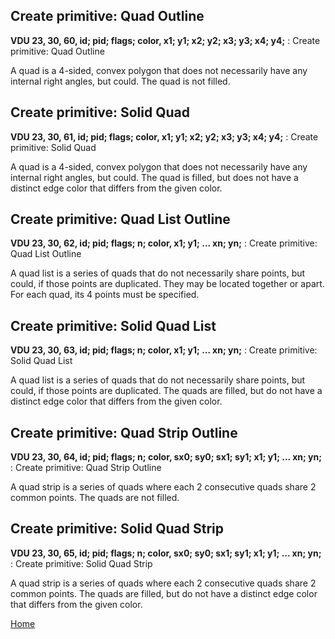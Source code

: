 ## Create primitive: Quad Outline
<b>VDU 23, 30, 60, id; pid; flags; color, x1; y1; x2; y2; x3; y3; x4; y4;</b> : Create primitive: Quad Outline

A quad is a 4-sided, convex polygon that does not necessarily have any internal right angles, but could.
The quad is not filled.

## Create primitive: Solid Quad
<b>VDU 23, 30, 61, id; pid; flags; color, x1; y1; x2; y2; x3; y3; x4; y4;</b> : Create primitive: Solid Quad

A quad is a 4-sided, convex polygon that does not necessarily have any internal right angles, but could.
The quad is filled, but does not have a distinct
edge color that differs from the given color.

## Create primitive: Quad List Outline
<b>VDU 23, 30, 62, id; pid; flags; n; color, x1; y1; ... xn; yn;</b> : Create primitive: Quad List Outline

A quad list is a series of quads that do not necessarily share points, but could, if those points are duplicated. They may be located together or apart. For each quad, its 4 points must be specified.

## Create primitive: Solid Quad List
<b>VDU 23, 30, 63, id; pid; flags; n; color, x1; y1; ... xn; yn;</b> : Create primitive: Solid Quad List

A quad list is a series of quads that do not necessarily share points, but could, if those points are duplicated.
The quads are filled, but do not have a distinct
edge color that differs from the given color.

## Create primitive: Quad Strip Outline
<b>VDU 23, 30, 64, id; pid; flags; n; color, sx0; sy0; sx1; sy1; x1; y1; ... xn; yn;</b> : Create primitive: Quad Strip Outline

A quad strip is a series of quads where each 2 consecutive quads share 2 common points. The quads are not filled.

## Create primitive: Solid Quad Strip
<b>VDU 23, 30, 65, id; pid; flags; n; color, sx0; sy0; sx1; sy1; x1; y1; ... xn; yn;</b> : Create primitive: Solid Quad Strip

A quad strip is a series of quads where each 2 consecutive quads share 2 common points. The quads are filled, but do not have a distinct
edge color that differs from the given color.

[Home](otf_mode.md)

